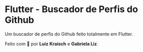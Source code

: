 # Flutter - Buscador de Perfis do Github

Um buscador de perfis do Github feito totalmente em Flutter.

Feito com 💖 por **Luiz Kraisch** e **Gabriela Liz**.
